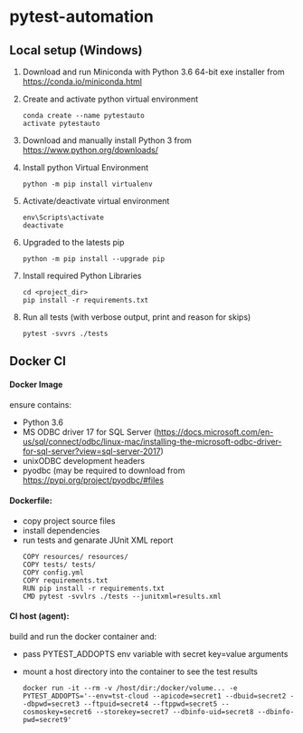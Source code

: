 # pytest-automation

## Local setup (Windows)

1. Download and run Miniconda with Python 3.6 64-bit exe installer from https://conda.io/miniconda.html

1. Create and activate python virtual environment
    ```
    conda create --name pytestauto
    activate pytestauto
    ```



1. Download and manually install Python 3 from https://www.python.org/downloads/
1. Install python Virtual Environment
    ```
    python -m pip install virtualenv
    ```
1. Activate/deactivate virtual environment
    ```
    env\Scripts\activate
    deactivate
    ```

1. Upgraded to the latests pip
    ```
    python -m pip install --upgrade pip
    ```

1. Install required Python Libraries
    ```
    cd <project_dir>
    pip install -r requirements.txt
    ```

1. Run all tests (with verbose output, print and reason for skips)
    ```
    pytest -svvrs ./tests
    ```


## Docker CI

#### Docker Image
ensure contains:
- Python 3.6
- MS ODBC driver 17 for SQL Server (https://docs.microsoft.com/en-us/sql/connect/odbc/linux-mac/installing-the-microsoft-odbc-driver-for-sql-server?view=sql-server-2017)
- unixODBC development headers
- pyodbc (may be required to download from https://pypi.org/project/pyodbc/#files

#### Dockerfile:
- copy project source files
- install dependencies
- run tests and genarate JUnit XML report
    ```
    COPY resources/ resources/
    COPY tests/ tests/
    COPY config.yml
    COPY requirements.txt
    RUN pip install -r requirements.txt
    CMD pytest -svvlrs ./tests --junitxml=results.xml
    ```

#### CI host (agent):

build and run the docker container and:
- pass PYTEST_ADDOPTS env variable with secret key=value arguments
- mount a host directory into the container to see the test results

    ```
    docker run -it --rm -v /host/dir:/docker/volume... -e PYTEST_ADDOPTS='--env=tst-cloud --apicode=secret1 --dbuid=secret2 --dbpwd=secret3 --ftpuid=secret4 --ftppwd=secret5 --cosmoskey=secret6 --storekey=secret7 --dbinfo-uid=secret8 --dbinfo-pwd=secret9'
    ```